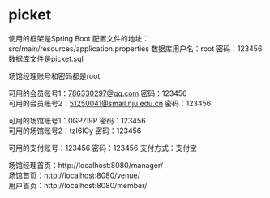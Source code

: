 # picket
使用的框架是Spring Boot
配置文件的地址：src/main/resources/application.properties
数据库用户名：root
密码：123456
数据库文件是picket.sql

场馆经理账号和密码都是root

可用的会员账号1：786330297@qq.com 密码：123456</br>
可用的会员账号2：51250041@smail.nju.edu.cn 密码：123456


可用的场馆账号1：0GPZl9P 密码：123456</br>
可用的场馆账号2：tzI6ICy 密码：123456

可用的支付账号：123456 密码：123456 支付方式：支付宝

场馆经理首页：http://localhost:8080/manager/</br>
场馆首页：http://localhost:8080/venue/</br>
用户首页：http://localhost:8080/member/


